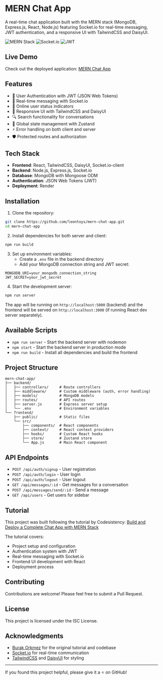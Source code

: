 # MERN Chat App

A real-time chat application built with the MERN stack (MongoDB, Express.js, React, Node.js) featuring Socket.io for real-time messaging, JWT authentication, and a responsive UI with TailwindCSS and DaisyUI.

![MERN Stack](https://img.shields.io/badge/MERN-Full%20Stack-green)
![Socket.io](https://img.shields.io/badge/Socket.io-Real--time-blue)
![JWT](https://img.shields.io/badge/JWT-Authentication-orange)

## Live Demo

Check out the deployed application: [MERN Chat App](https://mern-chat-app-nznn.onrender.com)

## Features

- 🔐 User Authentication with JWT (JSON Web Tokens)
- 💬 Real-time messaging with Socket.io
- 👥 Online user status indicators
- 🎨 Responsive UI with TailwindCSS and DaisyUI
- 🔍 Search functionality for conversations
- 🚀 Global state management with Zustand
- ⚡ Error handling on both client and server
- 🛡️ Protected routes and authorization

## Tech Stack

- **Frontend**: React, TailwindCSS, DaisyUI, Socket.io-client
- **Backend**: Node.js, Express.js, Socket.io
- **Database**: MongoDB with Mongoose ODM
- **Authentication**: JSON Web Tokens (JWT)
- **Deployment**: Render

## Installation

1. Clone the repository:
```bash
git clone https://github.com/leontoys/mern-chat-app.git
cd mern-chat-app
```

2. Install dependencies for both server and client:
```bash
npm run build
```

3. Set up environment variables:
   - Create a `.env` file in the backend directory
   - Add your MongoDB connection string and JWT secret:
```
MONGODB_URI=your_mongodb_connection_string
JWT_SECRET=your_jwt_secret
```

4. Start the development server:
```bash
npm run server
```

The app will be running on `http://localhost:5000` (backend) and the frontend will be served on `http://localhost:3000` (if running React dev server separately).

## Available Scripts

- `npm run server` - Start the backend server with nodemon
- `npm start` - Start the backend server in production mode
- `npm run build` - Install all dependencies and build the frontend

## Project Structure

```
mern-chat-app/
├── backend/
│   ├── controllers/     # Route controllers
│   ├── middleware/      # Custom middleware (auth, error handling)
│   ├── models/          # MongoDB models
│   ├── routes/          # API routes
│   ├── server.js        # Express server setup
│   └── .env             # Environment variables
└── frontend/
    ├── public/          # Static files
    └── src/
        ├── components/  # React components
        ├── context/     # React context providers
        ├── hooks/       # Custom React hooks
        ├── store/       # Zustand store
        └── App.js       # Main React component
```

## API Endpoints

- `POST /api/auth/signup` - User registration
- `POST /api/auth/login` - User login
- `POST /api/auth/logout` - User logout
- `GET /api/messages/:id` - Get messages for a conversation
- `POST /api/messages/send/:id` - Send a message
- `GET /api/users` - Get users for sidebar

## Tutorial

This project was built following the tutorial by Codesistency: [Build and Deploy a Complete Chat App with MERN Stack](https://www.youtube.com/watch?v=HwCqsOis894)

The tutorial covers:
- Project setup and configuration
- Authentication system with JWT
- Real-time messaging with Socket.io
- Frontend UI development with React
- Deployment process

## Contributing

Contributions are welcome! Please feel free to submit a Pull Request.

## License

This project is licensed under the ISC License.

## Acknowledgments

- [Burak Orkmez](https://github.com/burakorkmez) for the original tutorial and codebase
- [Socket.io](https://socket.io) for real-time communication
- [TailwindCSS](https://tailwindcss.com) and [DaisyUI](https://daisyui.com) for styling

---

If you found this project helpful, please give it a ⭐ on GitHub!